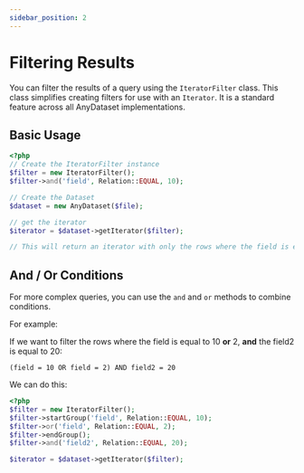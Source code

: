 ```yaml
---
sidebar_position: 2
---
```


# Filtering Results

You can filter the results of a query using the `IteratorFilter` class. This class simplifies creating filters 
for use with an `Iterator`. It is a standard feature across all AnyDataset implementations.

## Basic Usage

```php
<?php
// Create the IteratorFilter instance
$filter = new IteratorFilter();
$filter->and('field', Relation::EQUAL, 10);

// Create the Dataset
$dataset = new AnyDataset($file);

// get the iterator
$iterator = $dataset->getIterator($filter);

// This will return an iterator with only the rows where the field is equal to 10
```

## And / Or Conditions

For more complex queries, you can use the `and` and `or` methods to combine conditions.

For example:

If we want to filter the rows where the field is equal to 10 **or** 2, **and** the field2 is equal to 20:

```text
(field = 10 OR field = 2) AND field2 = 20
```

We can do this:

```php
<?php
$filter = new IteratorFilter();
$filter->startGroup('field', Relation::EQUAL, 10);
$filter->or('field', Relation::EQUAL, 2);
$filter->endGroup();
$filter->and('field2', Relation::EQUAL, 20);

$iterator = $dataset->getIterator($filter);
```



